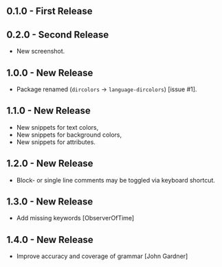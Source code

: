 ## 0.1.0 - First Release

## 0.2.0 - Second Release
- New screenshot.

## 1.0.0 - New Release
- Package renamed (```dircolors``` -> ```language-dircolors```) [issue #1].

## 1.1.0 - New Release
- New snippets for text colors,
- New snippets for background colors,
- New snippets for attributes.

## 1.2.0 - New Release
- Block- or single line comments may be toggled via keyboard shortcut.

## 1.3.0 - New Release
- Add missing keywords [ObserverOfTime]

## 1.4.0 - New Release
- Improve accuracy and coverage of grammar [John Gardner]